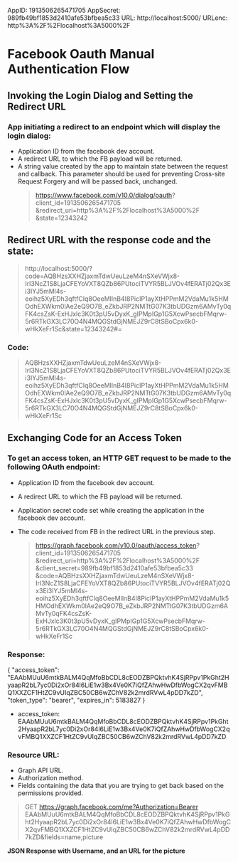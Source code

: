 AppID: 1913506265471705
AppSecret: 989fb49bf1853d2410afe53bfbea5c33
URL: http://localhost:5000/
URLenc: http%3A%2F%2Flocalhost%3A5000%2F

# Facebook Oauth Manual Authentication Flow

## Invoking the Login Dialog and Setting the Redirect URL
### App initiating a redirect to an endpoint which will display the login dialog:

- Application ID from the facebook dev account.
- A redirect URL to which the FB payload will be returned.
- A string value created by the app to maintain state between the request and callback. This parameter should be used for preventing Cross-site Request Forgery and will be passed back, unchanged.
  > https://www.facebook.com/v10.0/dialog/oauth?
      client_id=1913506265471705
      &redirect_uri=http%3A%2F%2Flocalhost%3A5000%2F
      &state=12343242

## Redirect URL with the response code and the state:

> http://localhost:5000/?code=AQBHzsXXHZjaxmTdwUeuLzeM4nSXeVWjx8-Irl3NcZ1S8LjaCFEYoVXT8QZb86PUtociTVYR5BLJVOv4fERATj02Qx3Ei3IYJ5mMl4s-eoihz5XyEDh3qftfCIq8OeeMIlnB4I8PicIP1ayXtHPPmM2VdaMu1k5HMOdhEXWkm0lAe2eQ9O7B_eZkbJRP2NMTtG07K3tbUDGzm6AMvTy0qFK4csZsK-ExHJxlc3K0t3pU5vDyxK_gIPMpIGp1G5XcwPsecbFMqrw-5r6RTkGX3LC70O4N4MQGStdGjNMEJZ9rC8tSBoCpx6k0-wHkXeFr1Sc&state=12343242#_=_

### Code:
> AQBHzsXXHZjaxmTdwUeuLzeM4nSXeVWjx8-Irl3NcZ1S8LjaCFEYoVXT8QZb86PUtociTVYR5BLJVOv4fERATj02Qx3Ei3IYJ5mMl4s-eoihz5XyEDh3qftfCIq8OeeMIlnB4I8PicIP1ayXtHPPmM2VdaMu1k5HMOdhEXWkm0lAe2eQ9O7B_eZkbJRP2NMTtG07K3tbUDGzm6AMvTy0qFK4csZsK-ExHJxlc3K0t3pU5vDyxK_gIPMpIGp1G5XcwPsecbFMqrw-5r6RTkGX3LC70O4N4MQGStdGjNMEJZ9rC8tSBoCpx6k0-wHkXeFr1Sc

## Exchanging Code for an Access Token
### To get an access token, an HTTP GET request to be made to the following OAuth endpoint:

- Application ID from the facebook dev account.
- A redirect URL to which the FB payload will be returned.
- Application secret code set while creating the application in the facebook dev account.
- The code received from FB in the redirect URL in the previous step.

  > https://graph.facebook.com/v10.0/oauth/access_token?
      client_id=1913506265471705
      &redirect_uri=http%3A%2F%2Flocalhost%3A5000%2F
      &client_secret=989fb49bf1853d2410afe53bfbea5c33
      &code=AQBHzsXXHZjaxmTdwUeuLzeM4nSXeVWjx8-Irl3NcZ1S8LjaCFEYoVXT8QZb86PUtociTVYR5BLJVOv4fERATj02Qx3Ei3IYJ5mMl4s-eoihz5XyEDh3qftfCIq8OeeMIlnB4I8PicIP1ayXtHPPmM2VdaMu1k5HMOdhEXWkm0lAe2eQ9O7B_eZkbJRP2NMTtG07K3tbUDGzm6AMvTy0qFK4csZsK-ExHJxlc3K0t3pU5vDyxK_gIPMpIGp1G5XcwPsecbFMqrw-5r6RTkGX3LC70O4N4MQGStdGjNMEJZ9rC8tSBoCpx6k0-wHkXeFr1Sc

### Response:

{
  "access_token": "EAAbMUuU6mtkBALM4QqMfoBbCDL8cEODZBPQktvhK4SjRPpv1PkGht2HyaapR2bL7yc0Di2xOr84l6LiE1w3Bx4Ve0K7iQfZAhwHwDfbWogCX2qvFMBQ1XXZCF1HtZC9vUIqZBC50CB6wZChV82k2mrdRVwL4pDD7kZD", 
  "token_type": "bearer",
  "expires_in":  5183827
}

- access_token: EAAbMUuU6mtkBALM4QqMfoBbCDL8cEODZBPQktvhK4SjRPpv1PkGht2HyaapR2bL7yc0Di2xOr84l6LiE1w3Bx4Ve0K7iQfZAhwHwDfbWogCX2qvFMBQ1XXZCF1HtZC9vUIqZBC50CB6wZChV82k2mrdRVwL4pDD7kZD

### Resource URL:

- Graph API URL.
- Authorization method.
- Fields containing the data that you are trying to get back based on the permissions provided.

> GET https://graph.facebook.com/me?Authorization=Bearer EAAbMUuU6mtkBALM4QqMfoBbCDL8cEODZBPQktvhK4SjRPpv1PkGht2HyaapR2bL7yc0Di2xOr84l6LiE1w3Bx4Ve0K7iQfZAhwHwDfbWogCX2qvFMBQ1XXZCF1HtZC9vUIqZBC50CB6wZChV82k2mrdRVwL4pDD7kZD&fields=name,picture

**JSON Response with Username, and an URL for the picture**
